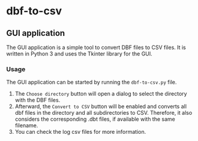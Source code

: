 # dbf-to-csv

## GUI application
The GUI application is a simple tool to convert DBF files to CSV files. It is written in Python 3 and uses the Tkinter library for the GUI.

### Usage
The GUI application can be started by running the `dbf-to-csv.py` file. 

1. The `Choose directory` button will open a dialog to select the directory with the DBF files.
2. Afterward, the `Convert to CSV` button will be enabled and converts all dbf files in the directory and all subdirectories to CSV. Therefore, it also considers the corresponding .dbt files, if available with the same filename.
3. You can check the log csv files for more information.